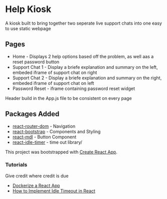 # Help Kiosk

A kiosk built to bring together two seperate live support chats into one easy to use static webpage

## Pages

- Home - Displays 2 help options based off the problem, as well aas a reset password button
- Support Chat 1 - Display a briefe explanation and summary on the left, embeded iframe of support chat on right
- Support Chat 2 - Display a briefe explanation and summary on the right, embeded iframe of support chat on left
- Password Reset - iframe containing password reset widget

Header build in the App.js file to be consistent on every page

## Packages Added

- [react-router-dom](https://www.npmjs.com/package/react-router-dom) - Navigation
- [react-bootstrap](https://react-bootstrap.github.io/) - Components and Styling
- [react-mdl](https://tleunen.github.io/react-mdl/) - Button Component
- [react-idle-timer](https://www.npmjs.com/package/react-idle-timer) - time out library/

This project was bootstrapped with [Create React App](https://github.com/facebook/create-react-app).

### Tutorials

Give credit where credit is due

- [Dockerize a React App](https://mherman.org/blog/dockerizing-a-react-app/)
- [How to Implement Idle Timeout in React](https://blog.bitsrc.io/how-to-implement-idle-timeout-in-react-830d21c32942)
